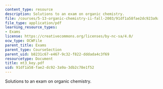 ```yaml
---
content_type: resource
description: Solutions to an exam on organic chemistry.
file: /courses/5-13-organic-chemistry-ii-fall-2003/91df1a58fae2dc923a9a3db2c78e1f52_mt3_key.pdf
file_type: application/pdf
learning_resource_types:
- Exams
license: https://creativecommons.org/licenses/by-nc-sa/4.0/
ocw_type: OCWFile
parent_title: Exams
parent_type: CourseSection
parent_uid: b8231c67-e467-9c32-f822-dddada4c3f69
resourcetype: Document
title: mt3_key.pdf
uid: 91df1a58-fae2-dc92-3a9a-3db2c78e1f52
---
```

Solutions to an exam on organic chemistry.